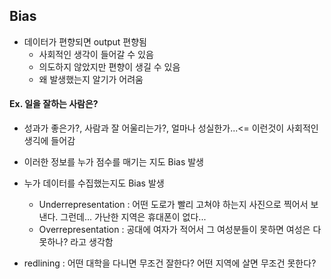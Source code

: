 ## Bias
* 데이터가 편향되면 output 편향됨
  - 사회적인 생각이 들어갈 수 있음
  - 의도하지 않았지만 편향이 생길 수 있음
  - 왜 발생했는지 알기가 어려움

#### Ex.  일을 잘하는 사람은?
* 성과가 좋은가?, 사람과 잘 어울리는가?, 얼마나 성실한가...<= 이런것이 사회적인 생긱에 들어감
* 이러한 정보를 누가 점수를 매기는 지도 Bias 발생
* 누가 데이터를 수집했는지도 Bias 발생
  - Underrepresentation : 어떤 도로가 빨리 고쳐야 하는지 사진으로 찍어서 보낸다. 그런데... 가난한 지역은 휴대폰이 없다...
  - Overrepresentation : 공대에 여자가 적어서 그 여성분들이 못하면 여성은 다 못하나? 라고 생각함

* redlining : 어떤 대학을 다니면 무조건 잘한다? 어떤 지역에 살면 무조건 못한다?


